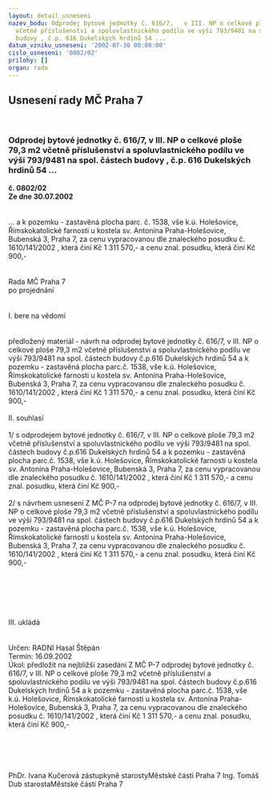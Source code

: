 ```yaml
---
layout: detail_usneseni
nazev_bodu: Odprodej bytové jednotky č. 616/7,   v III. NP o celkové ploše 79,3 m2
  včetně příslušenství a spoluvlastnického podílu ve výši 793/9481 na spol. částech
  budovy , č.p. 616 Dukelských hrdinů 54 ...
datum_vzniku_usneseni: '2002-07-30 00:00:00'
cislo_usneseni: '0802/02'
prilohy: []
organ: rada
---
```

<div id="ucUsn_pList" class="usn">
	<span><h2>Usnesení rady MČ Praha 7 </h2>
<br></span><div class="standBody">
<span><h3>Odprodej bytové jednotky č. 616/7,   v III. NP o celkové ploše 79,3 m2 včetně příslušenství a spoluvlastnického podílu ve výši 793/9481 na spol. částech budovy , č.p. 616 Dukelských hrdinů 54 ...</h3></span><div class="center">
		<strong>č. 0802/02</strong><br>
	</div>
<div class="center">
		<strong>Ze dne 30.07.2002</strong><br><br>
	</div>
<br>... a k  pozemku - zastavěná plocha parc. č.  1538, vše k.ú. Holešovice, Římskokatolické farnosti u kostela sv. Antonína Praha-Holešovice, Bubenská 3, Praha 7, za cenu vypracovanou dle znaleckého posudku č. 1610/141/2002 , která činí Kč 1 311 570,- a cenu znal. posudku, která činí Kč 900,-<br><br><br>Rada MČ Praha 7<br>po projednání<br><br><br>I.	bere na vědomí<br><br> <br>předložený materiál - návrh na odprodej bytové jednotky č. 616/7,   v III. NP o celkové ploše 79,3 m2 včetně příslušenství a spoluvlastnického podílu ve výši 793/9481 na spol. částech budovy č.p.616 Dukelských hrdinů 54  a k  pozemku - zastavěná plocha parc.č.  1538, vše k.ú. Holešovice, Římskokatolické farnosti u kostela sv. Antonína Praha-Holešovice, Bubenská 3, Praha 7, za cenu vypracovanou dle znaleckého posudku č. 1610/141/2002 , která činí Kč 1 311 570,- a cenu znal. posudku, která činí Kč 900,-<br><br>II.  souhlasí<br> <br>1/ s odprodejem bytové jednotky č. 616/7,   v III. NP o celkové ploše  79,3 m2 včetně příslušenství a spoluvlastnického podílu ve výši 793/9481 na spol. částech budovy č.p.616 Dukelských hrdinů 54  a k  pozemku - zastavěná plocha parc.č.  1538, vše k.ú. Holešovice, Římskokatolické farnosti u kostela sv. Antonína Praha-Holešovice, Bubenská 3, Praha 7, za cenu vypracovanou dle znaleckého posudku č. 1610/141/2002 , která činí Kč 1  311 570,- a cenu znal. posudku, která činí Kč 900,-<br><br>2/ s návrhem usnesení  Z MČ P-7 na odprodej bytové jednotky č. 616/7,   v III. NP o celkové ploše  79,3 m2 včetně příslušenství a spoluvlastnického podílu ve výši 793/9481 na spol. částech budovy č.p.616 Dukelských hrdinů 54  a k  pozemku - zastavěná plocha parc.č.  1538, vše k.ú. Holešovice, Římskokatolické farnosti u kostela sv. Antonína Praha-Holešovice, Bubenská 3, Praha 7, za cenu vypracovanou dle znaleckého posudku č. 1610/141/2002 ,  která činí Kč 1 311 570,- a cenu znal. posudku, která činí Kč 900,-<br><br><br><br><br><br><br>III.     ukládá <br><br> <br>Určen:	RADNI Hasal Štěpán<br>Termín: 16.09.2002<br>Úkol:	předložit na nejbližší zasedání Z MČ P-7 odprodej bytové jednotky č. 616/7,   v III. NP o celkové ploše 79,3 m2 včetně příslušenství a spoluvlastnického podílu ve výši 793/9481 na spol. částech budovy č.p.616 Dukelských hrdinů 54  a k  pozemku - zastavěná plocha parc.č.  1538, vše k.ú. Holešovice, Římskokatolické farnosti u kostela sv. Antonína Praha-Holešovice, Bubenská 3, Praha 7, za cenu vypracovanou dle znaleckého posudku č. 1610/141/2002 , která činí Kč 1   311 570,- a cenu znal. posudku, která činí Kč 900,-<br><br> <br><br> <br>	<br>PhDr. Ivana Kučerová zástupkyně starostyMěstské části Praha 7	Ing. Tomáš Dub starostaMěstské části Praha 7<br>	<br><br>
</div>
</div>